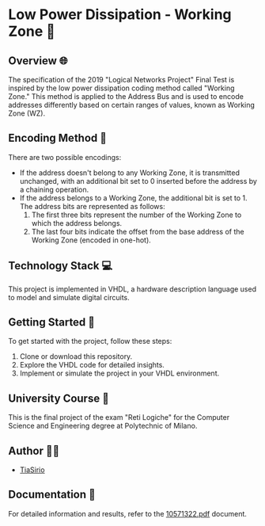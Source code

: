 # Low Power Dissipation - Working Zone 🚀

## Overview 🌐

The specification of the 2019 "Logical Networks Project" Final Test is inspired by the low power dissipation coding method called "Working Zone." This method is applied to the Address Bus and is used to encode addresses differently based on certain ranges of values, known as Working Zone (WZ).

## Encoding Method 🔢

There are two possible encodings:
- If the address doesn't belong to any Working Zone, it is transmitted unchanged, with an additional bit set to 0 inserted before the address by a chaining operation.
- If the address belongs to a Working Zone, the additional bit is set to 1. The address bits are represented as follows:
  1. The first three bits represent the number of the Working Zone to which the address belongs.
  2. The last four bits indicate the offset from the base address of the Working Zone (encoded in one-hot).

## Technology Stack 💻

This project is implemented in VHDL, a hardware description language used to model and simulate digital circuits.

## Getting Started 🚀

To get started with the project, follow these steps:
1. Clone or download this repository.
2. Explore the VHDL code for detailed insights.
3. Implement or simulate the project in your VHDL environment.

## University Course 📖

This is the final project of the exam "Reti Logiche" for the Computer Science and Engineering degree at Polytechnic of Milano.

## Author 👨‍🏫

- [TiaSirio](https://www.github.com/TiaSirio)

## Documentation 📄

For detailed information and results, refer to the [10571322.pdf](10571322.pdf) document.